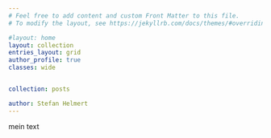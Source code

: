 ```yaml
---
# Feel free to add content and custom Front Matter to this file.
# To modify the layout, see https://jekyllrb.com/docs/themes/#overriding-theme-defaults

#layout: home
layout: collection
entries_layout: grid
author_profile: true
classes: wide


collection: posts

author: Stefan Helmert
---
```


mein text



